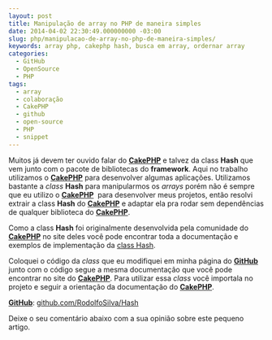 ```yaml
---
layout: post
title: Manipulação de array no PHP de maneira simples
date: 2014-04-02 22:30:49.000000000 -03:00
slug: php/manipulacao-de-array-no-php-de-maneira-simples/
keywords: array php, cakephp hash, busca em array, ordernar array
categories:
  - GitHub
  - OpenSource
  - PHP
tags:
  - array
  - colaboração
  - CakePHP
  - github
  - open-source
  - PHP
  - snippet
---
```


Muitos já devem ter ouvido falar do **[CakePHP][cakephp_hash]** e talvez da
class **Hash** que vem junto com o pacote de bibliotecas do **framework**.
Aqui no trabalho utilizamos o **[CakePHP][cakephp_hash]** para desenvolver algumas
aplicações. Utilizamos bastante a _class_ **Hash** para manipularmos os
_arrays_ porém não é sempre que eu utilizo o **[CakePHP][cakephp_hash]** 
para desenvolver meus projetos, então resolvi extrair a class **Hash** do
**[CakePHP][cakephp_hash]** e adaptar ela pra rodar sem dependências de
qualquer biblioteca do **[CakePHP][cakephp_hash]**.

Como a class **Hash** foi originalmente desenvolvida pela comunidade do
**[CakePHP][cakephp_hash]** no site deles você pode encontrar toda a
documentação e exemplos de implementação da [class Hash][class hash].

Coloquei o código da _class_ que eu modifiquei em minha página
do **[GitHub][github_hash]** junto com o código segue a mesma documentação que
você pode encontrar no site do **[CakePHP][cakephp_hash]**. Para utilizar
essa _class_ você importala no projeto e seguir a orientação da
documentação do **[CakePHP][cakephp_hash]**.

**[GitHub][my_github]**: [github.com/RodolfoSilva/Hash][github_hash]

Deixe o seu comentário abaixo com a sua opinião sobre este pequeno artigo.

[my_github]: https://github.com/RodolfoSilva/ 'Rodolfo Silva'
[github_hash]: https://github.com/RodolfoSilva/Hash 'Class Hash'
[cakephp_hash]: http://cakephp.org/ 'Hash do CakePHP'
[class hash]: http://book.cakephp.org/2.0/en/core-utility-libraries/hash.html 'Hash do CakePHP'
